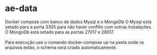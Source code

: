 # ae-data
 Docker compose com banco de dados Mysql e o MongoDb
 O Mysql está setado para a porta 3305 para não haver conflito com outras instalações.<br />
 O MongoDb esta setado para as portas 27017 e 28017.<br /><br />
 Para execução use o comando docker-compose up na pasta onde os arquivos estão, o schema será criado automaticamente.
 
 
